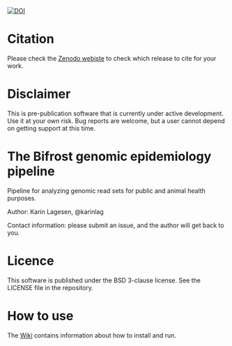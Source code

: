 [![DOI](https://zenodo.org/badge/82833773.svg)](https://zenodo.org/record/3984659)

# Citation

Please check the [Zenodo webiste](https://zenodo.org/deposit?page=1&size=20&q=conceptrecid:3841962&sort=-version) to check which release to cite for your work. 


# Disclaimer

This is pre-publication software that is currently under active development. Use it at your own risk. Bug reports are welcome, but a user cannot depend on getting support at this time.

# The Bifrost genomic epidemiology pipeline

Pipeline for analyzing genomic read sets for public and animal health purposes.

Author: Karin Lagesen, @karinlag

Contact information: please submit an issue, and the author will get back to you.

# Licence

This software is published under the BSD 3-clause license. See the LICENSE file in the repository.

# How to use

The [Wiki](https://github.com/NorwegianVeterinaryInstitute/Bifrost/wiki) contains information about how to install and run.
